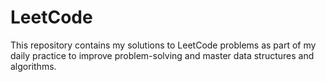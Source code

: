 # LeetCode
 This repository contains my solutions to LeetCode problems as part of my daily practice to improve problem-solving and master data structures and algorithms. 
